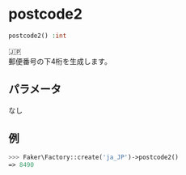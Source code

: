 # postcode2
```php
postcode2() :int
```
:jp:  
郵便番号の下4桁を生成します。

## パラメータ
なし

## 例
```php
>>> Faker\Factory::create('ja_JP')->postcode2()
=> 8490
```
